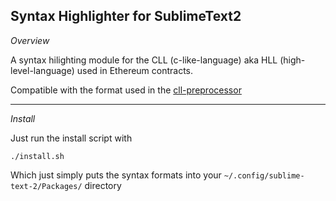 Syntax Highlighter for SublimeText2
---
*Overview*

A syntax hilighting module for the CLL (c-like-language) aka HLL (high-level-language) used in Ethereum contracts.

Compatible with the format used in the [cll-preprocessor](https://github.com/dougbtv/cll-preprocess)

----

*Install*

Just run the install script with

    ./install.sh

Which just simply puts the syntax formats into your `~/.config/sublime-text-2/Packages/` directory
